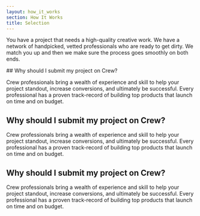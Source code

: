 ```yaml
---
layout: how_it_works
section: How It Works
title: Selection
---
```

<p class="lead">
You have a project that needs a high-quality creative work. We have a network of handpicked, vetted professionals who are ready to get dirty. We match you up and then we make sure the process goes smoothly on both ends.
</p>
## Why should I submit my project on Crew?

Crew professionals bring a wealth of experience and skill to help your project standout, increase conversions, and ultimately be successful. Every professional has a proven track-record of building top products that launch on time and on budget.

## Why should I submit my project on Crew?

Crew professionals bring a wealth of experience and skill to help your project standout, increase conversions, and ultimately be successful. Every professional has a proven track-record of building top products that launch on time and on budget.

## Why should I submit my project on Crew?

Crew professionals bring a wealth of experience and skill to help your project standout, increase conversions, and ultimately be successful. Every professional has a proven track-record of building top products that launch on time and on budget.

